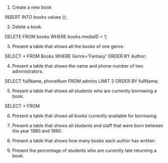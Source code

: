 1. Create a new book

INSERT INTO books values ();

2. Delete a book.

DELETE FROM books WHERE books.mediaID = 1;

3. Present a table that shows all the books of one genre.

SELECT * FROM Books WHERE Genre='Fantasy' ORDER BY Author;

4. Present a table that shows the name and phone number of two administrators.

SELECT fullName, phoneNum FROM admins LIMIT 2 ORDER BY fullName;

5. Present a table that shows all students who are currently borrowing a book.

SELECT * FROM 

6. Present a table that shows all books currently available for borrowing.

7. Present a table that shows all students and staff that were born between the
year 1980 and 1990.

8. Present a table that shows how many books each author has written.

9. Present the percentage of students who are currently late returning a book.